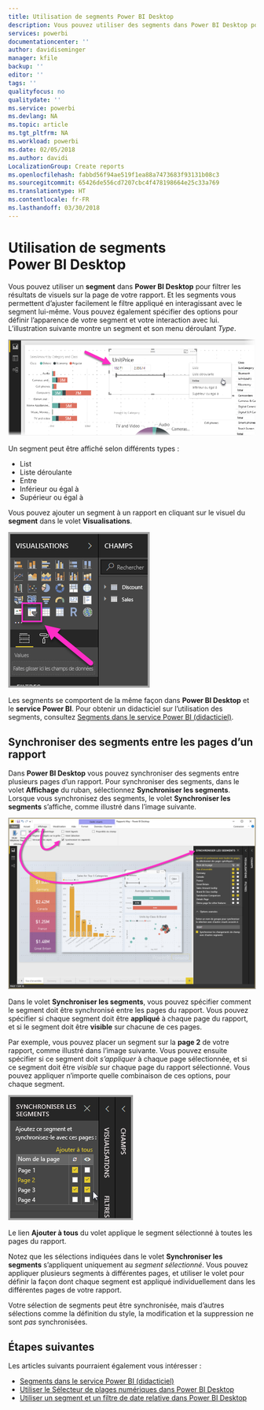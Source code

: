 ```yaml
---
title: Utilisation de segments Power BI Desktop
description: Vous pouvez utiliser des segments dans Power BI Desktop pour filtrer, mettre en surbrillance et personnalisation des rapports
services: powerbi
documentationcenter: ''
author: davidiseminger
manager: kfile
backup: ''
editor: ''
tags: ''
qualityfocus: no
qualitydate: ''
ms.service: powerbi
ms.devlang: NA
ms.topic: article
ms.tgt_pltfrm: NA
ms.workload: powerbi
ms.date: 02/05/2018
ms.author: davidi
LocalizationGroup: Create reports
ms.openlocfilehash: fabbd56f94ae519f1ea88a7473683f93131b08c3
ms.sourcegitcommit: 65426de556cd7207cbc4f478198664e25c33a769
ms.translationtype: HT
ms.contentlocale: fr-FR
ms.lasthandoff: 03/30/2018
---
```

# <a name="using-slicers-power-bi-desktop"></a>Utilisation de segments Power BI Desktop

Vous pouvez utiliser un **segment** dans **Power BI Desktop** pour filtrer les résultats de visuels sur la page de votre rapport. Et les segments vous permettent d’ajuster facilement le filtre appliqué en interagissant avec le segment lui-même. Vous pouvez également spécifier des options pour définir l’apparence de votre segment et votre interaction avec lui. L’illustration suivante montre un segment et son menu déroulant *Type*. 

![](media/desktop-slicers/desktop-slicers_01.png)

Un segment peut être affiché selon différents types :

* List
* Liste déroulante
* Entre
* Inférieur ou égal à
* Supérieur ou égal à

Vous pouvez ajouter un segment à un rapport en cliquant sur le visuel du **segment** dans le volet **Visualisations**.

![](media/desktop-slicers/desktop-slicers_02.png)

Les segments se comportent de la même façon dans **Power BI Desktop** et le **service Power BI**. Pour obtenir un didacticiel sur l’utilisation des segments, consultez [Segments dans le service Power BI (didacticiel)](power-bi-visualization-slicers.md).

## <a name="synchronize-slicers-across-report-pages"></a>Synchroniser des segments entre les pages d’un rapport

Dans **Power BI Desktop** vous pouvez synchroniser des segments entre plusieurs pages d’un rapport. Pour synchroniser des segments, dans le volet **Affichage** du ruban, sélectionnez **Synchroniser les segments**. Lorsque vous synchronisez des segments, le volet **Synchroniser les segments** s’affiche, comme illustré dans l’image suivante.

![](media/desktop-slicers/desktop-slicers_03.png)

Dans le volet **Synchroniser les segments**, vous pouvez spécifier comment le segment doit être synchronisé entre les pages du rapport. Vous pouvez spécifier si chaque segment doit être **appliqué** à chaque page du rapport, et si le segment doit être **visible** sur chacune de ces pages.

Par exemple, vous pouvez placer un segment sur la **page 2** de votre rapport, comme illustré dans l’image suivante. Vous pouvez ensuite spécifier si ce segment doit *s’appliquer* à chaque page sélectionnée, et si ce segment doit être *visible* sur chaque page du rapport sélectionné. Vous pouvez appliquer n’importe quelle combinaison de ces options, pour chaque segment. 

![](media/desktop-slicers/desktop-slicers_04.png)

Le lien **Ajouter à tous** du volet applique le segment sélectionné à toutes les pages du rapport.

Notez que les sélections indiquées dans le volet **Synchroniser les segments** s’appliquent uniquement au *segment sélectionné*. Vous pouvez appliquer plusieurs segments à différentes pages, et utiliser le volet pour définir la façon dont chaque segment est appliqué individuellement dans les différentes pages de votre rapport. 

Votre sélection de segments peut être synchronisée, mais d’autres sélections comme la définition du style, la modification et la suppression ne sont *pas* synchronisées. 

## <a name="next-steps"></a>Étapes suivantes

Les articles suivants pourraient également vous intéresser :

* [Segments dans le service Power BI (didacticiel)](power-bi-visualization-slicers.md)
* [Utiliser le Sélecteur de plages numériques dans Power BI Desktop](desktop-slicer-numeric-range.md)
* [Utiliser un segment et un filtre de date relative dans Power BI Desktop](desktop-slicer-filter-date-range.md)

